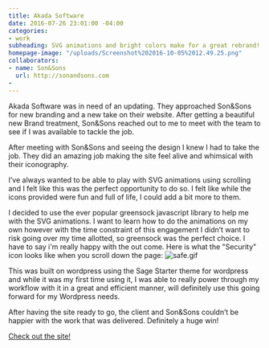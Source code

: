 ```yaml
---
title: Akada Software
date: 2016-07-26 23:01:00 -04:00
categories:
- work
subheading: SVG animations and bright colors make for a great rebrand!
homepage-image: "/uploads/Screenshot%202016-10-05%2012.49.25.png"
collaborators:
- name: Son&Sons
  url: http://sonandsons.com
- 
---
```


Akada Software was in need of an updating. They approached Son&Sons for new branding and a new take on their website. After getting a beautiful new Brand treatment, Son&Sons reached out to me to meet with the team to see if I was available to tackle the job.

After meeting with Son&Sons and seeing the design I knew I had to take the job. They did an amazing job making the site feel alive and whimsical with their iconography.

I’ve always wanted to be able to play with SVG animations using scrolling and I felt like this was the perfect opportunity to do so. I felt like while the icons provided were fun and full of life, I could add a bit more to them. 

I decided to use the ever popular greensock javascript library to help me with the SVG animations. I want to learn how to do the animations on my own however with the time constraint of this engagement I didn’t want to risk going over my time allotted, so greensock was the perfect choice. I have to say i'm really happy with the out come. Here is what the "Security" icon looks like when you scroll down the page:
![safe.gif](/uploads/safe.gif)

This was built on wordpress using the Sage Starter theme for wordpress and while it was my first time using it, I was able to really power through my workflow with it in a great and efficient manner, will definitely use this going forward for my Wordpress needs.

After having the site ready to go, the client and Son&Sons couldn’t be happier with the work that was delivered. Definitely a huge win!

[Check out the site!](http://akadasoftware.com)